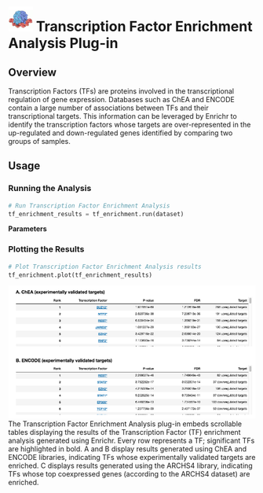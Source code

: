<img src="img/tf_enrichment-icon.png" width="50px"> Transcription Factor Enrichment Analysis Plug-in
================

Overview
----------------
Transcription Factors (TFs) are proteins involved in the transcriptional regulation of gene expression. Databases such as ChEA and ENCODE contain a large number of associations between TFs and their transcriptional targets. This information can be leveraged by Enrichr to identify the transcription factors whose targets are over-represented in the up-regulated and down-regulated genes identified by comparing two groups of samples.

Usage
----------------
### Running the Analysis
```python
# Run Transcription Factor Enrichment Analysis
tf_enrichment_results = tf_enrichment.run(dataset)
```

**Parameters**


### Plotting the Results
```python
# Plot Transcription Factor Enrichment Analysis results
tf_enrichment.plot(tf_enrichment_results)
```
<img src="img/tf_enrichment-example.png"> 
The Transcription Factor Enrichment Analysis plug-in embeds scrollable tables displaying the results of the Transcription Factor (TF) enrichment analysis generated using Enrichr. Every row represents a TF; significant TFs are highlighted in bold. A and B display results generated using ChEA and ENCODE libraries, indicating TFs whose experimentally validated targets are enriched. C displays results generated using the ARCHS4 library, indicating TFs whose top coexpressed genes (according to the ARCHS4 dataset) are enriched.